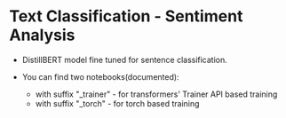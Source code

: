 # Text Classification - Sentiment Analysis

* DistillBERT model fine tuned for sentence classification.

* You can find two notebooks(documented):<br>
    * with suffix "_trainer" - for transformers' Trainer API based training
    * with suffix "_torch" - for torch based training 

